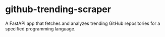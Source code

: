 # github-trending-scraper
A FastAPI app that fetches and analyzes trending GitHub repositories for a specified programming language.
